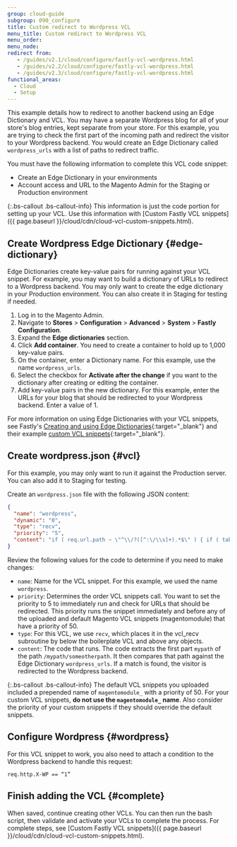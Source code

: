 ```yaml
---
group: cloud-guide
subgroup: 090_configure
title: Custom redirect to Wordpress VCL
menu_title: Custom redirect to Wordpress VCL
menu_order:
menu_node:
redirect from:
   - /guides/v2.1/cloud/configure/fastly-vcl-wordpress.html
   - /guides/v2.2/cloud/configure/fastly-vcl-wordpress.html
   - /guides/v2.3/cloud/configure/fastly-vcl-wordpress.html
functional_areas:
  - Cloud
  - Setup
---
```


This example details how to redirect to another backend using an Edge Dictionary and VCL. You may have a separate Wordpress blog for all of your store's blog entries, kept separate from your store. For this example, you are trying to check the first part of the incoming path and redirect the visitor to your Wordpress backend. You would create an Edge Dictionary called `wordpress_urls` with a list of paths to redirect traffic.

You must have the following information to complete this VCL code snippet:

* Create an Edge Dictionary in your environments
* Account access and URL to the Magento Admin for the Staging or Production environment

{:.bs-callout .bs-callout-info}
This information is just the code portion for setting up your VCL. Use this information with [Custom Fastly VCL snippets]({{ page.baseurl }}/cloud/cdn/cloud-vcl-custom-snippets.html).

## Create Wordpress Edge Dictionary {#edge-dictionary}

Edge Dictionaries create key-value pairs for running against your VCL snippet. For example, you may want to build a dictionary of URLs to redirect to a Wordpress backend. You may only want to create the edge dictionary in your Production environment. You can also create it in Staging for testing if needed.

1. Log in to the Magento Admin.
2. Navigate to **Stores** > **Configuration** > **Advanced** > **System** > **Fastly Configuration**.
3. Expand the **Edge dictionaries** section.
4. Click **Add container**. You need to create a container to hold up to 1,000 key-value pairs.
5. On the container, enter a Dictionary name. For this example, use the name `wordpress_urls`.
6. Select the checkbox for **Activate after the change** if you want to the dictionary after creating or editing the container.
7. Add key-value pairs in the new dictionary. For this example, enter the URLs for your blog that should be redirected to your Wordpress backend. Enter a value of 1.

For more information on using Edge Dictionaries with your VCL snippets, see Fastly's [Creating and using Edge Dictionaries](https://docs.fastly.com/guides/edge-dictionaries/creating-and-using-dictionaries){:target="_blank"} and their example [custom VCL snippets](https://docs.fastly.com/guides/edge-dictionaries/creating-and-using-dictionaries#custom-vcl-examples){:target="_blank"}.

## Create wordpress.json {#vcl}

For this example, you may only want to run it against the Production server. You can also add it to Staging for testing.

Create an `wordpress.json` file with the following JSON content:

```json
{
  "name": "wordpress",
  "dynamic": "0",
  "type": "recv",
  "priority": "5",
  "content": "if ( req.url.path ~ \"^\\/?([^:\/\\s]+).*$\" ) { if ( table.lookup(wordpress_urls, re.group.1, \"NOTFOUND\") != \"NOTFOUND\" ) { set req.http.X-WP = \"1\"; } }"
}
```

Review the following values for the code to determine if you need to make changes:

* `name`: Name for the VCL snippet. For this example, we used the name `wordpress`.
* `priority`: Determines the order VCL snippets call. You want to set the priority to 5 to immediately run and check for URLs that should be redirected. This priority runs the snippet immediately and before any of the uploaded and default Magento VCL snippets (magentomodule) that have a priority of 50.
* `type`: For this VCL, we use `recv`, which places it in the vcl_recv subroutine by below the boilerplate VCL and above any objects.
* `content`: The code that runs. The code extracts the first part `mypath` of the path `/mypath/someotherpath`.  It then compares that path against the Edge Dictionary `wordpress_urls`. If a match is found, the visitor is redirected to the Wordpress backend.

{:.bs-callout .bs-callout-info}
The default VCL snippets you uploaded included a prepended name of `magentomodule_` with a priority of 50. For your custom VCL snippets, **do not use the `magentomodule_` name**. Also consider the priority of your custom snippets if they should override the default snippets.

## Configure Wordpress {#wordpress}

For this VCL snippet to work, you also need to attach a condition to the Wordpress backend to handle this request:

	req.http.X-WP == “1”

## Finish adding the VCL {#complete}

When saved, continue creating other VCLs. You can then run the bash script, then validate and activate your VCLs to complete the process. For complete steps, see [Custom Fastly VCL snippets]({{ page.baseurl }}/cloud/cdn/cloud-vcl-custom-snippets.html).
